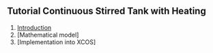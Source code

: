 <h2>Tutorial Continuous Stirred Tank with Heating </h2>

1. [Introduction](https://github.com/NEOEQ/Xcos/wiki/Xcos/_edit#1-introduction)
2. [Mathematical model] 
3. [Implementation into XCOS]


